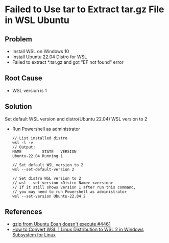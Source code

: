 # Failed to Use tar to Extract tar.gz File in WSL Ubuntu

## Problem
* Install WSL on Windows 10
* Install Ubuntu 22.04 Distro for WSL
* Failed to extract *.tar.gz and got "EF not found" error

## Root Cause
* WSL version is 1

## Solution
Set default WSL version and distro(Ubuntu 22.04) WSL version to 2

* Run Powershell as administrator

  ```
  // List installed distro
  wsl -l -v
  // Output:
  NAME         STATE   VERSION
  Ubuntu-22.04 Running 1 
  
  // Set default WSL version to 2
  wsl --set-default-version 2

  // Set distro WSL version to 2
  // wsl --set-version <Distro Name> <version>
  // If it still shows version 1 after run this command,
  // you may need to run Powershell as administrator
  wsl --set-version Ubuntu-22.04 2
  ```

## References
* [gzip from Ubuntu Eoan doesn't execute #4461](https://github.com/microsoft/WSL/issues/4461)
* [How to Convert WSL 1 Linux Distribution to WSL 2 in Windows Subsystem for Linux](https://www.configserverfirewall.com/windows-10/convert-wsl-1-linux-distribution-to-wsl-2/)

